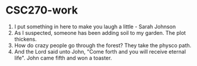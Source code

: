 # CSC270-work
1. I put something in here to make you laugh a little - Sarah Johnson
1. As I suspected, someone has been adding soil to my garden. The plot thickens.
1. How do crazy people go through the forest? They take the physco path.
1. And the Lord said unto John, "Come forth and you will receive eternal life". John came fifth and won a toaster.
